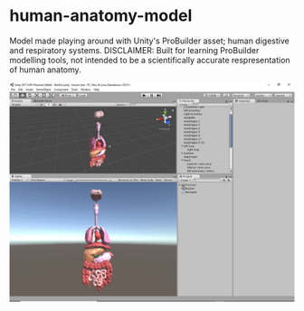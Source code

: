 # human-anatomy-model
Model made playing around with Unity's ProBuilder asset; human digestive and respiratory systems. DISCLAIMER: Built for learning ProBuilder modelling tools, not intended to be a scientifically accurate respresentation of human anatomy.

![Screenshot](Capture.JPG)
